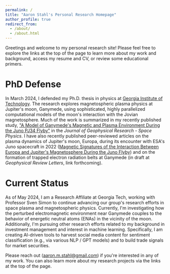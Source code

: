 ```yaml
---
permalink: /
title: "Aaron Stahl's Personal Research Homepage"
author_profile: true
redirect_from: 
  - /about/
  - /about.html
---
```

Greetings and welcome to my personal research site! Please feel free to explore the links at the top of the page to learn more about my work and background, access my resume and CV, or review some educational primers.

PhD Defense
======
In March 2024, I defended my Ph.D. thesis in physics at [Georgia Institute of Technology](https://grad.gatech.edu/events/phd-defense-aaron-stahl). The research explores magnetospheric plasma physics at Jupiter's moon, Ganymede, using sophisticated, highly parallelized computational models of the moon's interaction with the Jovian magnetosphere. Much of the work is summarized in my recently published study, ["A Model of Ganymede's Magnetic and Plasma Environment During the Juno PJ34 Flyby"](https://agupubs.onlinelibrary.wiley.com/doi/full/10.1029/2023JA032113) in the _Journal of Geophysical Research - Space Physics_. I have also recently published peer-reviewed articles on the plasma dynamics of Jupiter's moon, Europa, during its encounter with ESA's Juno spacecraft in 2022 ([Magnetic Signatures of the Interaction Between Europa and Jupiter's Magnetosphere During the Juno Flyby](https://agupubs.onlinelibrary.wiley.com/doi/10.1029/2023GL106810)) and on the formation of trapped electron radiation belts at Ganymede (in draft at _Geophysical Review Letters_, link forthcoming).

Current Status
======
As of May 2024, I am a Research Affiliate at Georgia Tech, working with Professor Sven Simon to continue advancing our group's research efforts in space plasma and magnetospheric physics. Currently, I'm investigating how the perturbed electromagnetic environment near Ganymede couples to the behavior of energetic neutral atoms (ENAs) in the vicinity of the moon. Additionally, I'm pursuing other research efforts related to my background in investment management and interest in machine learning. Specifically, I am creating AI-driven tools to harvest social media content for sentiment classification (e.g., via various NLP / GPT models) and to build trade signals for market securities.

Please reach out ([aaron.m.stahl@gmail.com](mailto:aaron.m.stahl@gmail.com)) if you're interested in any of my work. You can also learn more about my research projects via the links at the top of the page.
